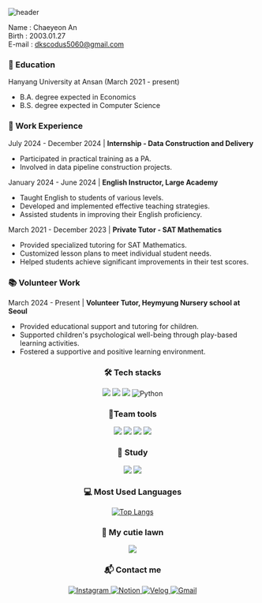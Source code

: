 ![header](https://capsule-render.vercel.app/api?type=Venom&color=b0ff92&fontColor=272727&height=300&section=header&text=WELCOME%20TO%20CHAEYEON's%20GITHUB%20&fontSize=30)



Name : Chaeyeon An  
Birth : 2003.01.27  
E-mail : dkscodus5060@gmail.com  


  ### 📝 Education 
  Hanyang University at Ansan (March 2021 - present)   
  - B.A. degree expected in Economics   
  - B.S. degree expected in Computer Science   


  ### 💼 Work Experience
  July 2024 - December 2024 | **Internship - Data Construction and Delivery**
  - Participated in practical training as a PA.
  - Involved in data pipeline construction projects.
  
  January 2024 - June 2024 | **English Instructor, Large Academy**
  - Taught English to students of various levels.
  - Developed and implemented effective teaching strategies.
  - Assisted students in improving their English proficiency.
  
  March 2021 - December 2023 | **Private Tutor - SAT Mathematics**
  - Provided specialized tutoring for SAT Mathematics.
  - Customized lesson plans to meet individual student needs.
  - Helped students achieve significant improvements in their test scores.

    

  ### 📚 Volunteer Work
  March 2024 - Present | **Volunteer Tutor, Heymyung Nursery school at Seoul**
  - Provided educational support and tutoring for children.
  - Supported children's psychological well-being through play-based learning activities.
  - Fostered a supportive and positive learning environment.
    
  <div align = "center">
    
  ### 🛠️ Tech stacks 
  <img src ="https://img.shields.io/badge/C-A8B9CC.svg?&style=for-the-badge&logo=C&logoColor=white"/> <img src="https://img.shields.io/badge/Java-007396?style=for-the-badge&logo=OpenJDK&logoColor=white"/> <img src ="https://img.shields.io/badge/C++-00599C.svg?&style=for-the-badge&logo=C++&logoColor=white"/> <img alt="Python" src ="https://img.shields.io/badge/Python-3776AB.svg?&style=for-the-badge&logo=Python&logoColor=white"/>


 ### 👥Team tools 
<img src ="https://img.shields.io/badge/Slack-4A154B.svg?&style=for-the-badge&logo=Slack&logoColor=white"/> <img src ="https://img.shields.io/badge/Notion-000000.svg?&style=for-the-badge&logo=Notion&logoColor=white"/> <img src ="https://img.shields.io/badge/Google%20Workspace-3776AB.svg?&style=for-the-badge&logo=Google&logoColor=white"/> <img src="https://img.shields.io/badge/Microsoft%20Teams-6264A7?style=for-the-badge&logo=Microsoft&logoColor=white"/>


  ### 📖 Study 
<img src="https://img.shields.io/badge/mysql-4479A1?style=for-the-badge&logo=mysql&logoColor=white"> <img src="https://img.shields.io/badge/Spring-6DB33F?style=for-the-badge&logo=Spring&logoColor=white">


  ### 💻 Most Used Languages
[![Top Langs](https://github-readme-stats.vercel.app/api/top-langs/?username=notchaeyeon)](https://github.com/anuraghazra/github-readme-stats)


  ### 🌱 My cutie lawn
  <img src="http://mazandi.herokuapp.com/api?handle={handle}&theme=warm"/>


  
  ### 📬 Contact me 
  <a href="https://www.instagram.com/not_chaeyeon" target="_blank">
    <img src="https://img.shields.io/badge/Instagram-E4405F.svg?&style=for-the-badge&logo=instagram&logoColor=white" alt="Instagram"/>

<a href="https://www.notion.so/Notchaeyeon" target="_blank">
    <img src="https://img.shields.io/badge/Notion-000000.svg?&style=for-the-badge&logo=notion&logoColor=white" alt="Notion"/>

<a href="https://velog.io/@Notchaeyeon" target="_blank">
    <img src="https://img.shields.io/badge/Velog-20C997.svg?&style=for-the-badge&logo=velog&logoColor=white" alt="Velog"/>

<a href="mailto:dkscodus5060@gmail.com" target="_blank">
    <img src="https://img.shields.io/badge/Gmail-EA4335.svg?&style=for-the-badge&logo=gmail&logoColor=white" alt="Gmail"/>


